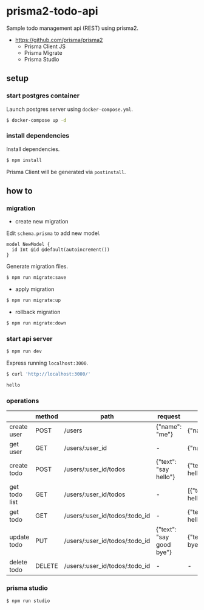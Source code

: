 # prisma2-todo-api

Sample todo management api (REST) using prisma2.

- https://github.com/prisma/prisma2
  - Prisma Client JS
  - Prisma Migrate
  - Prisma Studio

## setup

### start postgres container

Launch postgres server using `docker-compose.yml`.

```bash
$ docker-compose up -d
```

### install dependencies

Install dependencies.

```bash
$ npm install
```

Prisma Client will be generated via `postinstall`.

## how to

### migration

- create new migration

Edit `schema.prisma` to add new model.

```
model NewModel {
  id Int @id @default(autoincrement())
}
```

Generate migration files.

```bash
$ npm run migrate:save
```

- apply migration

```bash
$ npm run migrate:up
```

- rollback migration

```bash
$ npm run migrate:down
```

### start api server

```bash
$ npm run dev
```

Express running `localhost:3000`.

```bash
$ curl 'http://localhost:3000/'

hello
```

### operations

|               | method | path                           | request                  | response                            |
|---------------|--------|--------------------------------|--------------------------|-------------------------------------|
| create user   | POST   | /users                         | {"name": "me"}           | {"name":"me","user_id":1}           |
| get user      | GET    | /users/:user_id                | -                        | {"name":"me","user_id":1}           |
| create todo   | POST   | /users/:user_id/todos          | {"text": "say hello"}    | {"text":"say hello","todo_id":1}    |
| get todo list | GET    | /users/:user_id/todos          | -                        | [{"text":"say hello","todo_id":1}]  |
| get todo      | GET    | /users/:user_id/todos/:todo_id | -                        | {"text":"say hello","todo_id":1}    |
| update todo   | PUT    | /users/:user_id/todos/:todo_id | {"text": "say good bye"} | {"text":"say good bye","todo_id":1} |
| delete todo   | DELETE | /users/:user_id/todos/:todo_id | -                        | -                                   |

### prisma studio

```bash
$ npm run studio
```
